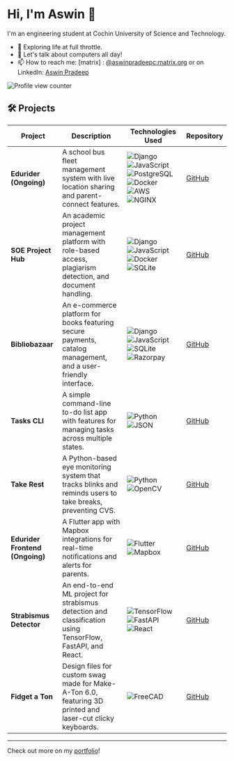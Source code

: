 # Hi, I'm Aswin 👋

I'm an engineering student at Cochin University of Science and Technology.

- 🌱 Exploring life at full throttle. 
- 💬 Let's talk about computers all day!
- 📫 How to reach me: [matrix] : <a href="https://matrix.to/#/@aswinpradeepc:matrix.org" target="_blank">@aswinpradeepc:matrix.org</a> or on LinkedIn: <a href="https://linkedin.com/in/aswinpradeepc" target="_blank">Aswin Pradeep</a>

![Profile view counter](https://komarev.com/ghpvc/?username=aswinpradeepc)

## 🛠️ Projects  

| **Project**                                                                 | **Description**                                                                                          | **Technologies Used**                                                                                                            | **Repository**                                                         |
|-----------------------------------------------------------------------------|----------------------------------------------------------------------------------------------------------|----------------------------------------------------------------------------------------------------------------------------------|------------------------------------------------------------------------|
| **Edurider (Ongoing)**                                                      | A school bus fleet management system with live location sharing and parent-connect features.             | ![Django](https://img.shields.io/badge/-Django-092E20?style=flat&logo=django&logoColor=white) ![JavaScript](https://img.shields.io/badge/-JavaScript-F7DF1E?style=flat&logo=javascript&logoColor=black) ![PostgreSQL](https://img.shields.io/badge/-PostgreSQL-4169E1?style=flat&logo=postgresql&logoColor=white) ![Docker](https://img.shields.io/badge/-Docker-2496ED?style=flat&logo=docker&logoColor=white) ![AWS](https://img.shields.io/badge/-AWS-232F3E?style=flat&logo=amazonaws&logoColor=white) ![NGINX](https://img.shields.io/badge/-NGINX-009639?style=flat&logo=nginx&logoColor=white) | [GitHub](https://github.com/aswinpradeepc/edurider)                                       |
| **SOE Project Hub**                                                         | An academic project management platform with role-based access, plagiarism detection, and document handling. | ![Django](https://img.shields.io/badge/-Django-092E20?style=flat&logo=django&logoColor=white) ![JavaScript](https://img.shields.io/badge/-JavaScript-F7DF1E?style=flat&logo=javascript&logoColor=black) ![Docker](https://img.shields.io/badge/-Docker-2496ED?style=flat&logo=docker&logoColor=white) ![SQLite](https://img.shields.io/badge/-SQLite-003B57?style=flat&logo=sqlite&logoColor=white) | [GitHub](https://github.com/aswinpradeepc/soe-project-hub)            |
| **Bibliobazaar**                                                            | An e-commerce platform for books featuring secure payments, catalog management, and a user-friendly interface. | ![Django](https://img.shields.io/badge/-Django-092E20?style=flat&logo=django&logoColor=white) ![JavaScript](https://img.shields.io/badge/-JavaScript-F7DF1E?style=flat&logo=javascript&logoColor=black) ![SQLite](https://img.shields.io/badge/-SQLite-003B57?style=flat&logo=sqlite&logoColor=white) ![Razorpay](https://img.shields.io/badge/-Razorpay-02042B?style=flat&logo=razorpay&logoColor=white) | [GitHub](https://github.com/aswinpradeepc/bibliobazaar)             |
| **Tasks CLI**                                                               | A simple command-line to-do list app with features for managing tasks across multiple states.            | ![Python](https://img.shields.io/badge/-Python-3776AB?style=flat&logo=python&logoColor=white) ![JSON](https://img.shields.io/badge/-JSON-000000?style=flat&logo=json&logoColor=white) | [GitHub](https://github.com/aswinpradeepc/tasks-cli)                   |
| **Take Rest**                                                               | A Python-based eye monitoring system that tracks blinks and reminds users to take breaks, preventing CVS. | ![Python](https://img.shields.io/badge/-Python-3776AB?style=flat&logo=python&logoColor=white) ![OpenCV](https://img.shields.io/badge/-OpenCV-5C3EE8?style=flat&logo=opencv&logoColor=white) | [GitHub](https://github.com/aswinpradeepc/take-rest)                   |
| **Edurider Frontend (Ongoing)**                                             | A Flutter app with Mapbox integrations for real-time notifications and alerts for parents.               | ![Flutter](https://img.shields.io/badge/-Flutter-02569B?style=flat&logo=flutter&logoColor=white) ![Mapbox](https://img.shields.io/badge/-Mapbox-000000?style=flat&logo=mapbox&logoColor=white) | [GitHub](https://github.com/aswinpradeepc/edurider-frontend)           |
| **Strabismus Detector**                                                     | An end-to-end ML project for strabismus detection and classification using TensorFlow, FastAPI, and React. | ![TensorFlow](https://img.shields.io/badge/-TensorFlow-FF6F00?style=flat&logo=tensorflow&logoColor=white) ![FastAPI](https://img.shields.io/badge/-FastAPI-009688?style=flat&logo=fastapi&logoColor=white) ![React](https://img.shields.io/badge/-React-61DAFB?style=flat&logo=react&logoColor=white) | [GitHub](https://github.com/aswinpradeepc/strabismus-detector)         |
| **Fidget a Ton**                                                            | Design files for custom swag made for Make-A-Ton 6.0, featuring 3D printed and laser-cut clicky keyboards. | ![FreeCAD](https://img.shields.io/badge/-FreeCAD-005CA9?style=flat&logo=freecad&logoColor=white) | [GitHub](https://github.com/aswinpradeepc/fidget-a-ton)                |

---

Check out more on my [portfolio](https://aswin.radr.in)!  

